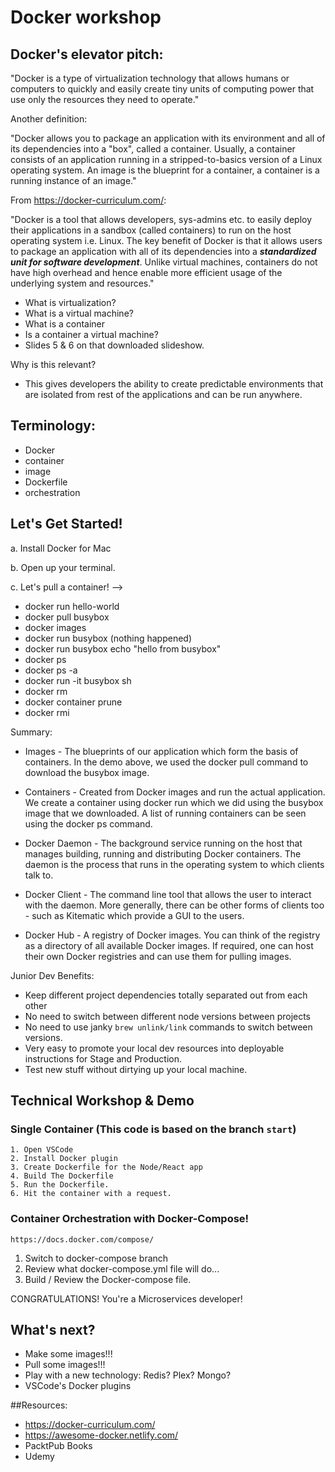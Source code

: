 Docker workshop
=====

## Docker's elevator pitch:

"Docker is a type of virtualization technology that allows humans or computers to quickly and easily create tiny units of computing power that use only the resources they need to operate."

Another definition:
	
"Docker allows you to package an application with its environment and all of its dependencies into a "box", called a container. Usually, a container consists of an application running in a stripped-to-basics version of a Linux operating system. An image is the blueprint for a container, a container is a running instance of an image."
	
From https://docker-curriculum.com/:
	
"Docker is a tool that allows developers, sys-admins etc. to easily deploy their applications in a sandbox (called containers) to run on the host operating system i.e. Linux. The key benefit of Docker is that it allows users to package an application with all of its dependencies into a ***standardized unit for software development***. Unlike virtual machines, containers do not have high overhead and hence enable more efficient usage of the underlying system and resources."

* What is virtualization?
* What is a virtual machine?
* What is a container
* Is a container a virtual machine?
* Slides 5 & 6 on that downloaded slideshow.

Why is this relevant?

  - This gives developers the ability to create predictable environments that are isolated from rest of the applications and can be run anywhere.

## Terminology:

* Docker
* container
* image
* Dockerfile
* orchestration


## Let's Get Started!

 a. Install Docker for Mac
 
 b. Open up your terminal.
 
 c. Let's pull a container! -->
* docker run hello-world
* docker pull busybox
* docker images
* docker run busybox (nothing happened)
* docker run busybox echo "hello from busybox"
* docker ps
* docker ps -a
* docker run -it busybox sh
* docker rm
* docker container prune
* docker rmi

 Summary:
* Images - The blueprints of our application which form the basis of containers. In the demo above, we used the docker pull command to download the busybox image.

* Containers - Created from Docker images and run the actual application. We create a container using docker run which we did using the busybox image that we downloaded. A list of running containers can be seen using the docker ps command.

* Docker Daemon - The background service running on the host that manages building, running and distributing Docker containers. The daemon is the process that runs in the operating system to which clients talk to.
* Docker Client - The command line tool that allows the user to interact with the daemon. More generally, there can be other forms of clients too - such as Kitematic which provide a GUI to the users.

* Docker Hub - A registry of Docker images. You can think of the registry as a directory of all available Docker images. If required, one can host their own Docker registries and can use them for pulling images.


Junior Dev Benefits:
 - Keep different project dependencies totally separated out from each other
 - No need to switch between different node versions between projects
 - No need to use janky `brew unlink/link` commands to switch between versions.
 - Very easy to promote your local dev resources into deployable instructions for Stage and Production.
 - Test new stuff without dirtying up your local machine.


## Technical Workshop & Demo

### Single Container (This code is based on the branch `start`)

 	1. Open VSCode
 	2. Install Docker plugin
 	3. Create Dockerfile for the Node/React app
 	4. Build The Dockerfile
 	5. Run the Dockerfile.
 	6. Hit the container with a request.

### Container Orchestration with Docker-Compose! 
`https://docs.docker.com/compose/`
1. Switch to docker-compose branch
2. Review what docker-compose.yml file will do...
3. Build / Review the Docker-compose file.

CONGRATULATIONS!  You're a Microservices developer!

## What's next?
* Make some images!!!
* Pull some images!!!
* Play with a new technology:  Redis?  Plex? Mongo?
* VSCode's Docker plugins

##Resources:
* https://docker-curriculum.com/
* https://awesome-docker.netlify.com/
* PacktPub Books
* Udemy

